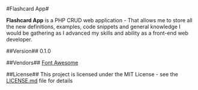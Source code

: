 #Flashcard App#

**Flashcard App** is a PHP CRUD web application - That allows me to store all the new definitions, examples, code snippets and general knowledge I would be gathering as I advanced my skills and ability as a front-end web developer.

##Version##
0.1.0

##Vendors##
[Font Awesome](http://fontawesome.io/) 

##License##
This project is licensed under the MIT License - see the [LICENSE.md](https://opensource.org/licenses/MIT) file for details